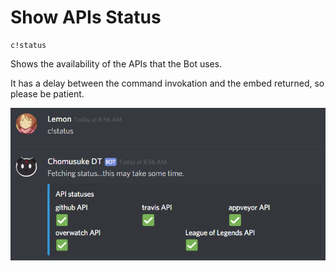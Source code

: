 # Show APIs Status

```
c!status
```

Shows the availability of the APIs that the Bot uses.

It has a delay between the command invokation and the embed returned, so please be patient.

![](status.png)
